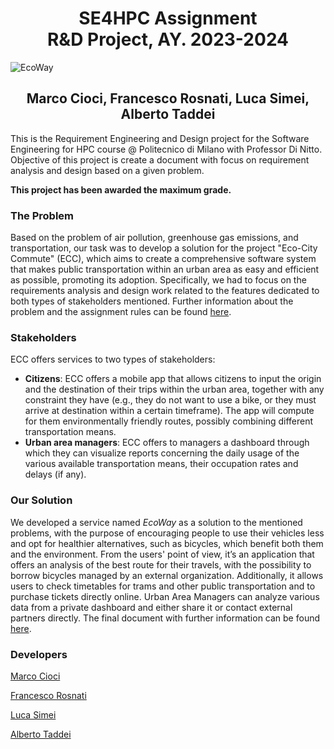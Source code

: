 # <div align="center"> SE4HPC Assignment </div> <div align="center"> R&D Project, AY. 2023-2024 </div>

![EcoWay](https://github.com/luca-simei/SE4HPC_RD_project/blob/main/images/ewicon.jpg)

## <div align="center"> Marco Cioci, Francesco Rosnati, Luca Simei, Alberto Taddei </div>

This is the Requirement Engineering and Design project for the Software Engineering for HPC course @ Politecnico di Milano with Professor Di Nitto. Objective of this project is create a document with focus on requirement analysis and design based on a given problem. 

__This project has been awarded the maximum grade.__

### The Problem
Based on the problem of air pollution, greenhouse gas emissions, and transportation, our task was to develop a solution for the project "Eco-City Commute" (ECC), which aims to create a comprehensive software system that makes public transportation within an urban area as easy and efficient as possible, promoting its adoption. Specifically, we had to focus on the requirements analysis and design work related to the features dedicated to both types of stakeholders mentioned. Further information about the problem and the assignment rules can be found [here](https://github.com/luca-simei/SE4HPC_RD_project/blob/main/Specification/RD_project.pdf).

### Stakeholders
ECC offers services to two types of stakeholders:  
* __Citizens__: ECC offers a mobile app that allows citizens to input the origin and the 
destination of their trips within the urban area, together with any constraint they have 
(e.g., they do not want to use a bike, or they must arrive at destination within a certain 
timeframe). The app will compute for them environmentally friendly routes, possibly 
combining different transportation means.  
* __Urban area managers__: ECC offers to managers a dashboard through which they can 
visualize reports concerning the daily usage of the various available transportation 
means, their occupation rates and delays (if any).

### Our Solution
We developed a service named _EcoWay_ as a solution to the mentioned problems, with the purpose of encouraging people to use their vehicles less and opt for healthier alternatives, such as bicycles, which benefit both them and the environment. From the users' point of view, it’s an application that offers an analysis of the best route for their travels, with the possibility to borrow bicycles managed by an external organization. Additionally, it allows users to check timetables for trams and other public transportation and to purchase tickets directly online. Urban Area Managers can analyze various data from a private dashboard and either share it or contact external partners directly. The final document with further information can be found [here](https://github.com/luca-simei/SE4HPC_RD_project/blob/main/EcoWay.pdf).

### Developers
[Marco Cioci](https://github.com/MarcoCioci)

[Francesco Rosnati](https://github.com/RosNaviGator)

[Luca Simei](https://github.com/luca-simei)

[Alberto Taddei](https://github.com/albtad01)

